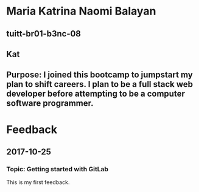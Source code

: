 # Maria Katrina Naomi Balayan
## tuitt-br01-b3nc-08
## Kat
## Purpose: I joined this bootcamp to jumpstart my plan to shift careers. I plan to be a full stack web developer before attempting to be a computer software programmer.

# Feedback
## 2017-10-25
### Topic: Getting started with GitLab
This is my first feedback.